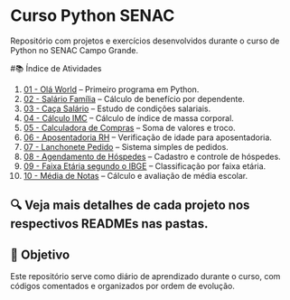 # Curso Python SENAC

Repositório com projetos e exercícios desenvolvidos durante o curso de Python no SENAC Campo Grande.

#📚 Índice de Atividades

1. [01 - Olá World](01-ola-world) – Primeiro programa em Python.
2. [02 - Salário Família](02-salario-familia) – Cálculo de benefício por dependente.
3. [03 - Caça Salário](03-caca-salario) – Estudo de condições salariais.
4. [04 - Cálculo IMC](04-calculo-IMC) – Cálculo de índice de massa corporal.
5. [05 - Calculadora de Compras](05-calculadora-compras) – Soma de valores e troco.
6. [06 - Aposentadoria RH](06-aposentadoria-RH) – Verificação de idade para aposentadoria.
7. [07 - Lanchonete Pedido](07-lanchonete-pedido) – Sistema simples de pedidos.
8. [08 - Agendamento de Hóspedes](08-agendamento-hospedes) – Cadastro e controle de hóspedes.
9. [09 - Faixa Etária segundo o IBGE](09-faixa-etaria-IBGE) – Classificação por faixa etária.
10. [10 - Média de Notas](10-media-nota) – Cálculo e avaliação de média escolar.

   
🔍 Veja mais detalhes de cada projeto nos respectivos READMEs nas pastas.
---

## 🚀 Objetivo

Este repositório serve como diário de aprendizado durante o curso, com códigos comentados e organizados por ordem de evolução.
